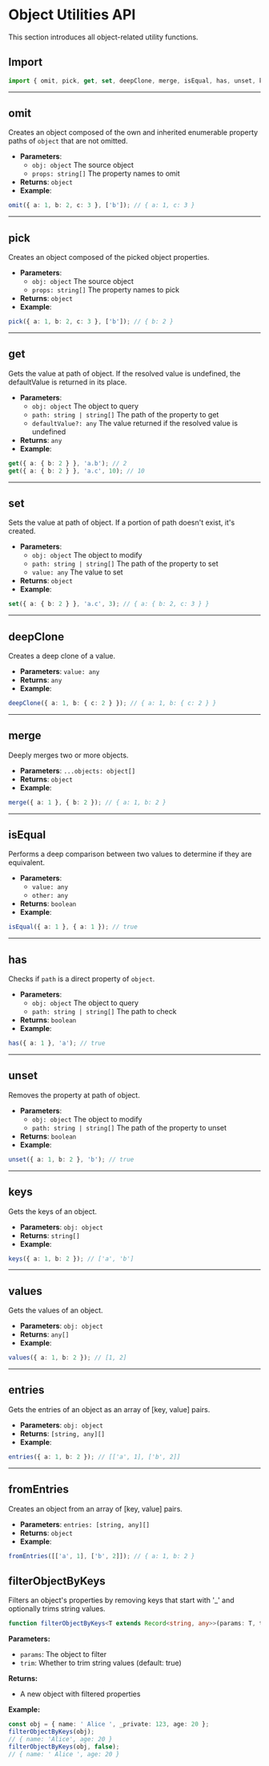 # Object Utilities API

This section introduces all object-related utility functions.

## Import

```ts
import { omit, pick, get, set, deepClone, merge, isEqual, has, unset, keys, values, entries, fromEntries } from 'your-utils-lib/object';
```

---

## omit
Creates an object composed of the own and inherited enumerable property paths of `object` that are not omitted.

- **Parameters**:
  - `obj: object` The source object
  - `props: string[]` The property names to omit
- **Returns**: `object`
- **Example**:
```ts
omit({ a: 1, b: 2, c: 3 }, ['b']); // { a: 1, c: 3 }
```

---

## pick
Creates an object composed of the picked object properties.

- **Parameters**:
  - `obj: object` The source object
  - `props: string[]` The property names to pick
- **Returns**: `object`
- **Example**:
```ts
pick({ a: 1, b: 2, c: 3 }, ['b']); // { b: 2 }
```

---

## get
Gets the value at path of object. If the resolved value is undefined, the defaultValue is returned in its place.

- **Parameters**:
  - `obj: object` The object to query
  - `path: string | string[]` The path of the property to get
  - `defaultValue?: any` The value returned if the resolved value is undefined
- **Returns**: `any`
- **Example**:
```ts
get({ a: { b: 2 } }, 'a.b'); // 2
get({ a: { b: 2 } }, 'a.c', 10); // 10
```

---

## set
Sets the value at path of object. If a portion of path doesn't exist, it's created.

- **Parameters**:
  - `obj: object` The object to modify
  - `path: string | string[]` The path of the property to set
  - `value: any` The value to set
- **Returns**: `object`
- **Example**:
```ts
set({ a: { b: 2 } }, 'a.c', 3); // { a: { b: 2, c: 3 } }
```

---

## deepClone
Creates a deep clone of a value.

- **Parameters**: `value: any`
- **Returns**: `any`
- **Example**:
```ts
deepClone({ a: 1, b: { c: 2 } }); // { a: 1, b: { c: 2 } }
```

---

## merge
Deeply merges two or more objects.

- **Parameters**: `...objects: object[]`
- **Returns**: `object`
- **Example**:
```ts
merge({ a: 1 }, { b: 2 }); // { a: 1, b: 2 }
```

---

## isEqual
Performs a deep comparison between two values to determine if they are equivalent.

- **Parameters**:
  - `value: any`
  - `other: any`
- **Returns**: `boolean`
- **Example**:
```ts
isEqual({ a: 1 }, { a: 1 }); // true
```

---

## has
Checks if `path` is a direct property of `object`.

- **Parameters**:
  - `obj: object` The object to query
  - `path: string | string[]` The path to check
- **Returns**: `boolean`
- **Example**:
```ts
has({ a: 1 }, 'a'); // true
```

---

## unset
Removes the property at path of object.

- **Parameters**:
  - `obj: object` The object to modify
  - `path: string | string[]` The path of the property to unset
- **Returns**: `boolean`
- **Example**:
```ts
unset({ a: 1, b: 2 }, 'b'); // true
```

---

## keys
Gets the keys of an object.

- **Parameters**: `obj: object`
- **Returns**: `string[]`
- **Example**:
```ts
keys({ a: 1, b: 2 }); // ['a', 'b']
```

---

## values
Gets the values of an object.

- **Parameters**: `obj: object`
- **Returns**: `any[]`
- **Example**:
```ts
values({ a: 1, b: 2 }); // [1, 2]
```

---

## entries
Gets the entries of an object as an array of [key, value] pairs.

- **Parameters**: `obj: object`
- **Returns**: `[string, any][]`
- **Example**:
```ts
entries({ a: 1, b: 2 }); // [['a', 1], ['b', 2]]
```

---

## fromEntries
Creates an object from an array of [key, value] pairs.

- **Parameters**: `entries: [string, any][]`
- **Returns**: `object`
- **Example**:
```ts
fromEntries([['a', 1], ['b', 2]]); // { a: 1, b: 2 }
```
## filterObjectByKeys

Filters an object's properties by removing keys that start with '_' and optionally trims string values.

```ts
function filterObjectByKeys<T extends Record<string, any>>(params: T, trim?: boolean): Partial<T>
```

**Parameters:**
- `params`: The object to filter
- `trim`: Whether to trim string values (default: true)

**Returns:**
- A new object with filtered properties

**Example:**
```ts
const obj = { name: ' Alice ', _private: 123, age: 20 };
filterObjectByKeys(obj);
// { name: 'Alice', age: 20 }
filterObjectByKeys(obj, false);
// { name: ' Alice ', age: 20 }
```
